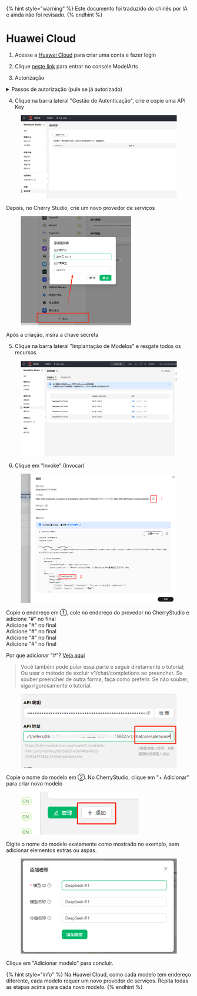
{% hint style="warning" %}
Este documento foi traduzido do chinês por IA e ainda não foi revisado.
{% endhint %}

# Huawei Cloud

1. Acesse a [Huawei Cloud](https://auth.huaweicloud.com/authui/login) para criar uma conta e fazer login

2. Clique [neste link](https://console.huaweicloud.com/modelarts/?region=cn-southwest-2#/model-studio/homepage) para entrar no console ModelArts

3. Autorização

<details>

<summary>Passos de autorização (pule se já autorizado)</summary>

1. Após acessar o link da etapa 2, siga as instruções para entrar na página de autorização (clique em IAM Sub User → Nova Delegation → Usuário Comum)

![](<../../.gitbook/assets/image (49).png>)

2. Após clicar em criar, retorne ao link da etapa 2
3. Será exibido um aviso de permissão insuficiente. Clique em "Clique aqui" no aviso
4. Adicione a autorização existente e confirme

![](<../../.gitbook/assets/image (50).png>)

Observação: Este método é adequado para iniciantes. Não é necessário analisar conteúdo excessivo, basta seguir os prompts. Se conseguir autorizar com sucesso de outra forma, utilize seu próprio método.

</details>

4. Clique na barra lateral "Gestão de Autenticação", crie e copie uma API Key

<figure><img src="../../.gitbook/assets/微信截图_20250214034650.png" alt=""><figcaption></figcaption></figure>

Depois, no Cherry Studio, crie um novo provedor de serviços

<figure><img src="../../.gitbook/assets/image (1) (2).png" alt="" width="300"><figcaption></figcaption></figure>

Após a criação, insira a chave secreta

5. Clique na barra lateral "Implantação de Modelos" e resgate todos os recursos

<figure><img src="../../.gitbook/assets/微信截图_20250214034751.png" alt=""><figcaption></figcaption></figure>

6. Clique em "Invoke" (Invocar)

<figure><img src="../../.gitbook/assets/image (1) (2) (1).png" alt=""><figcaption></figcaption></figure>

Copie o endereço em ①, cole no endereço do provedor no CherryStudio e adicione "#" no final  
Adicione "#" no final  
Adicione "#" no final  
Adicione "#" no final  
Adicione "#" no final  

Por que adicionar "#"? [Veja aqui](https://docs.cherry-ai.com/cherrystudio/preview/settings/providers#api-di-zhi)

> Você também pode pular essa parte e seguir diretamente o tutorial;  
> Ou usar o método de excluir v1/chat/completions ao preencher. Se souber preencher de outra forma, faça como preferir. Se não souber, siga rigorosamente o tutorial.

<figure><img src="../../.gitbook/assets/image (2) (3).png" alt=""><figcaption></figcaption></figure>

Copie o nome do modelo em ②. No CherryStudio, clique em "+ Adicionar" para criar novo modelo

<figure><img src="../../.gitbook/assets/image (4) (3).png" alt=""><figcaption></figcaption></figure>

Digite o nome do modelo exatamente como mostrado no exemplo, sem adicionar elementos extras ou aspas.

<figure><img src="../../.gitbook/assets/image (3) (3).png" alt=""><figcaption></figcaption></figure>

Clique em "Adicionar modelo" para concluir.

{% hint style="info" %}
Na Huawei Cloud, como cada modelo tem endereço diferente, cada modelo requer um novo provedor de serviços. Repita todas as etapas acima para cada novo modelo.
{% endhint %}